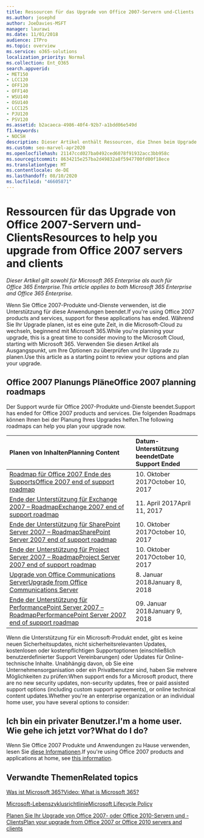 ```yaml
---
title: Ressourcen für das Upgrade von Office 2007-Servern und-Clients
ms.author: josephd
author: JoeDavies-MSFT
manager: laurawi
ms.date: 11/01/2018
audience: ITPro
ms.topic: overview
ms.service: o365-solutions
localization_priority: Normal
ms.collection: Ent_O365
search.appverid:
- MET150
- LCC120
- OFF120
- OFF140
- WSU140
- OSU140
- LCC125
- PJU120
- PSV120
ms.assetid: b2acaeca-4986-40f4-92b7-a1bdd06e549d
f1.keywords:
- NOCSH
description: Dieser Artikel enthält Ressourcen, die Ihnen beim Upgrade von Office 2007-Servern und-Clients helfen, da die Unterstützung für Office 2007 beendet wurde.
ms.custom: seo-marvel-apr2020
ms.openlocfilehash: 21147ccd027ba0492ced6078f91932acc3bb958c
ms.sourcegitcommit: 8634215e257ba2d49832a8f5947700fd00f18ece
ms.translationtype: MT
ms.contentlocale: de-DE
ms.lasthandoff: 08/10/2020
ms.locfileid: "46605871"
---
```

# <a name="resources-to-help-you-upgrade-from-office-2007-servers-and-clients"></a><span data-ttu-id="b3687-103">Ressourcen für das Upgrade von Office 2007-Servern und-Clients</span><span class="sxs-lookup"><span data-stu-id="b3687-103">Resources to help you upgrade from Office 2007 servers and clients</span></span>

<span data-ttu-id="b3687-104">*Dieser Artikel gilt sowohl für Microsoft 365 Enterprise als auch für Office 365 Enterprise.*</span><span class="sxs-lookup"><span data-stu-id="b3687-104">*This article applies to both Microsoft 365 Enterprise and Office 365 Enterprise.*</span></span>

<span data-ttu-id="b3687-105">Wenn Sie Office 2007-Produkte und-Dienste verwenden, ist die Unterstützung für diese Anwendungen beendet.</span><span class="sxs-lookup"><span data-stu-id="b3687-105">If you're using Office 2007 products and services, support for these applications has ended.</span></span> <span data-ttu-id="b3687-106">Während Sie Ihr Upgrade planen, ist es eine gute Zeit, in die Microsoft-Cloud zu wechseln, beginnend mit Microsoft 365.</span><span class="sxs-lookup"><span data-stu-id="b3687-106">While you're planning your upgrade, this is a great time to consider moving to the Microsoft Cloud, starting with Microsoft 365.</span></span> <span data-ttu-id="b3687-107">Verwenden Sie diesen Artikel als Ausgangspunkt, um Ihre Optionen zu überprüfen und Ihr Upgrade zu planen.</span><span class="sxs-lookup"><span data-stu-id="b3687-107">Use this article as a starting point to review your options and plan your upgrade.</span></span>
      
## <a name="office-2007-planning-roadmaps"></a><span data-ttu-id="b3687-108">Office 2007 Planungs Pläne</span><span class="sxs-lookup"><span data-stu-id="b3687-108">Office 2007 planning roadmaps</span></span>
  
<span data-ttu-id="b3687-109">Der Support wurde für Office 2007-Produkte und-Dienste beendet.</span><span class="sxs-lookup"><span data-stu-id="b3687-109">Support has ended for Office 2007 products and services.</span></span> <span data-ttu-id="b3687-110">Die folgenden Roadmaps können Ihnen bei der Planung Ihres Upgrades helfen.</span><span class="sxs-lookup"><span data-stu-id="b3687-110">The following roadmaps can help you plan your upgrade now.</span></span>

|<span data-ttu-id="b3687-111">**Planen von Inhalten**</span><span class="sxs-lookup"><span data-stu-id="b3687-111">**Planning Content**</span></span>|<span data-ttu-id="b3687-112">**Datum-Unterstützung beendet**</span><span class="sxs-lookup"><span data-stu-id="b3687-112">**Date Support Ended**</span></span>|
|:-----|:-----|
|[<span data-ttu-id="b3687-113">Roadmap für Office 2007 Ende des Supports</span><span class="sxs-lookup"><span data-stu-id="b3687-113">Office 2007 end of support roadmap</span></span>](https://docs.microsoft.com/DeployOffice/office-2007-end-support-roadmap) <br/> |<span data-ttu-id="b3687-114">10. Oktober 2017</span><span class="sxs-lookup"><span data-stu-id="b3687-114">October 10, 2017</span></span>  <br/> |
|[<span data-ttu-id="b3687-115">Ende der Unterstützung für Exchange 2007 – Roadmap</span><span class="sxs-lookup"><span data-stu-id="b3687-115">Exchange 2007 end of support roadmap</span></span>](exchange-2007-end-of-support.md) <br/> |<span data-ttu-id="b3687-116">11. April 2017</span><span class="sxs-lookup"><span data-stu-id="b3687-116">April 11, 2017</span></span>  <br/> |
|[<span data-ttu-id="b3687-117">Ende der Unterstützung für SharePoint Server 2007 – Roadmap</span><span class="sxs-lookup"><span data-stu-id="b3687-117">SharePoint Server 2007 end of support roadmap</span></span>](sharepoint-2007-end-of-support.md) <br/> |<span data-ttu-id="b3687-118">10. Oktober 2017</span><span class="sxs-lookup"><span data-stu-id="b3687-118">October 10, 2017</span></span>  <br/> |
|[<span data-ttu-id="b3687-119">Ende der Unterstützung für Project Server 2007 – Roadmap</span><span class="sxs-lookup"><span data-stu-id="b3687-119">Project Server 2007 end of support roadmap</span></span>](project-server-2007-end-of-support.md) <br/> |<span data-ttu-id="b3687-120">10. Oktober 2017</span><span class="sxs-lookup"><span data-stu-id="b3687-120">October 10, 2017</span></span>  <br/> |
|[<span data-ttu-id="b3687-121">Upgrade von Office Communications Server</span><span class="sxs-lookup"><span data-stu-id="b3687-121">Upgrade from Office Communications Server</span></span>](https://docs.microsoft.com/SkypeForBusiness/plan-your-deployment/upgrade) <br/> |<span data-ttu-id="b3687-122">8. Januar 2018</span><span class="sxs-lookup"><span data-stu-id="b3687-122">January 8, 2018</span></span>  <br/> |
|[<span data-ttu-id="b3687-123">Ende der Unterstützung für PerformancePoint Server 2007 – Roadmap</span><span class="sxs-lookup"><span data-stu-id="b3687-123">PerformancePoint Server 2007 end of support roadmap</span></span>](pps-2007-end-of-support.md) <br/> |<span data-ttu-id="b3687-124">09. Januar 2018</span><span class="sxs-lookup"><span data-stu-id="b3687-124">January 9, 2018</span></span>  <br/> |
   
<span data-ttu-id="b3687-125">Wenn die Unterstützung für ein Microsoft-Produkt endet, gibt es keine neuen Sicherheitsupdates, nicht sicherheitsrelevanten Updates, kostenlosen oder kostenpflichtigen Supportoptionen (einschließlich benutzerdefinierter Support Vereinbarungen) oder Updates für Online-technische Inhalte. Unabhängig davon, ob Sie eine Unternehmensorganisation oder ein Privatbenutzer sind, haben Sie mehrere Möglichkeiten zu prüfen:</span><span class="sxs-lookup"><span data-stu-id="b3687-125">When support ends for a Microsoft product, there are no new security updates, non-security updates, free or paid assisted support options (including custom support agreements), or online technical content updates.Whether you're an enterprise organization or an individual home user, you have several options to consider:</span></span>

## <a name="im-a-home-user-what-do-i-do"></a><span data-ttu-id="b3687-126">Ich bin ein privater Benutzer.</span><span class="sxs-lookup"><span data-stu-id="b3687-126">I'm a home user.</span></span> <span data-ttu-id="b3687-127">Wie gehe ich jetzt vor?</span><span class="sxs-lookup"><span data-stu-id="b3687-127">What do I do?</span></span>

<span data-ttu-id="b3687-128">Wenn Sie Office 2007 Produkte und Anwendungen zu Hause verwenden, lesen Sie [diese Informationen](plan-upgrade-previous-versions-office.md#im-a-home-user-what-do-i-do).</span><span class="sxs-lookup"><span data-stu-id="b3687-128">If you're using Office 2007 products and applications at home, see [this information](plan-upgrade-previous-versions-office.md#im-a-home-user-what-do-i-do).</span></span>
     
## <a name="related-topics"></a><span data-ttu-id="b3687-129">Verwandte Themen</span><span class="sxs-lookup"><span data-stu-id="b3687-129">Related topics</span></span>

[<span data-ttu-id="b3687-130">Was ist Microsoft 365?</span><span class="sxs-lookup"><span data-stu-id="b3687-130">Video: What is Microsoft 365?</span></span>](https://support.office.com/article/847caf12-2589-452c-8aca-1c009797678b.aspx)
  
[<span data-ttu-id="b3687-131">Microsoft-Lebenszyklusrichtlinie</span><span class="sxs-lookup"><span data-stu-id="b3687-131">Microsoft Lifecycle Policy</span></span>](https://go.microsoft.com/fwlink/?linkid=865200)

[<span data-ttu-id="b3687-132">Planen Sie Ihr Upgrade von Office 2007- oder Office 2010-Servern und -Clients</span><span class="sxs-lookup"><span data-stu-id="b3687-132">Plan your upgrade from Office 2007 or Office 2010 servers and clients</span></span>](plan-upgrade-previous-versions-office.md)
  

